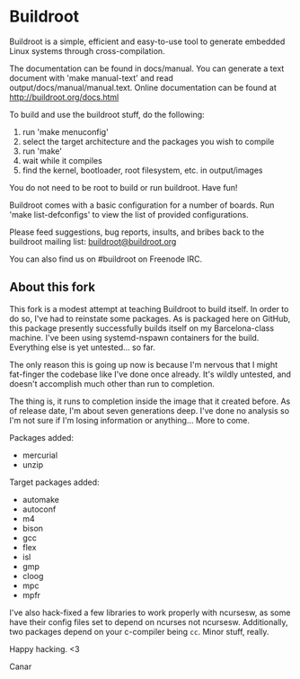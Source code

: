 # Buildroot

Buildroot is a simple, efficient and easy-to-use tool to generate embedded
Linux systems through cross-compilation.

The documentation can be found in docs/manual. You can generate a text
document with 'make manual-text' and read output/docs/manual/manual.text.
Online documentation can be found at http://buildroot.org/docs.html

To build and use the buildroot stuff, do the following:

1. run 'make menuconfig'
2. select the target architecture and the packages you wish to compile
3. run 'make'
4. wait while it compiles
5. find the kernel, bootloader, root filesystem, etc. in output/images

You do not need to be root to build or run buildroot.  Have fun!

Buildroot comes with a basic configuration for a number of boards. Run
'make list-defconfigs' to view the list of provided configurations.

Please feed suggestions, bug reports, insults, and bribes back to the
buildroot mailing list: buildroot@buildroot.org

You can also find us on #buildroot on Freenode IRC.

## About this fork

This fork is a modest attempt at teaching Buildroot to build itself. In order to do so, I've had to reinstate some packages. As is packaged here on GitHub, this package presently successfully builds itself on my Barcelona-class machine. I've been using systemd-nspawn containers for the build. Everything else is yet untested... so far.

The only reason this is going up now is because I'm nervous that I might fat-finger the codebase like I've done once already. It's wildly untested, and doesn't accomplish much other than run to completion.

The thing is, it runs to completion inside the image that it created before. As of release date, I'm about seven generations deep. I've done no analysis so I'm not sure if I'm losing information or anything... More to come.

Packages added: 
* mercurial
* unzip

Target packages added:
* automake
* autoconf
* m4
* bison
* gcc
* flex
* isl
* gmp
* cloog
* mpc
* mpfr

I've also hack-fixed a few libraries to work properly with ncursesw, as some have their config files set to depend on ncurses not ncursesw. Additionally, two packages depend on your c-compiler being `cc`. Minor stuff, really.

Happy hacking. <3 

Canar 
